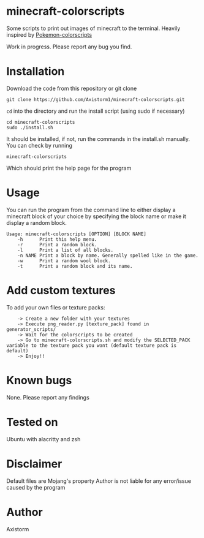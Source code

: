 # minecraft-colorscripts
Some scripts to print out images of minecraft to the terminal. Heavily inspired by [Pokemon-colorscripts](https://github.com/nuke-dash/pokemon-colorscripts-mac/)

Work in progress. Please report any bug you find.

# Installation
Download the code from this repository or git clone

```
git clone https://github.com/Axistorm1/minecraft-colorscripts.git
```
`cd` into the directory and run the install script (using sudo if necessary)

```
cd minecraft-colorscripts
sudo ./install.sh
```
It should be installed, if not, run the commands in the install.sh manually. You can check by running

```
minecraft-colorscripts
```
Which should print the help page for the program

# Usage
You can run the program from the command line to either display a minecraft block of your choice by specifying the block name or make it display a random block.
```
Usage: minecraft-colorscripts [OPTION] [BLOCK NAME]
    -h      Print this help menu.
    -r      Print a random block.
    -l      Print a list of all blocks.
    -n NAME Print a block by name. Generally spelled like in the game.
    -w      Print a random wool block.
    -t      Print a random block and its name.
```

# Add custom textures
To add your own files or texture packs:

```
    -> Create a new folder with your textures 
    -> Execute png_reader.py [texture_pack] found in generator_scripts/ 
    -> Wait for the colorscripts to be created 
    -> Go to minecraft-colorscripts.sh and modify the SELECTED_PACK variable to the texture pack you want (default texture pack is default) 
    -> Enjoy!!
```
# Known bugs
None. Please report any findings

# Tested on
Ubuntu with alacritty and zsh

# Disclaimer
Default files are Mojang's property
Author is not liable for any error/issue caused by the program

# Author
Axistorm
